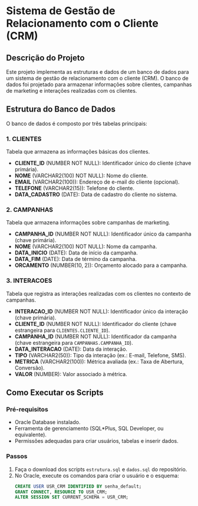 # Sistema de Gestão de Relacionamento com o Cliente (CRM)

## Descrição do Projeto
Este projeto implementa as estruturas e dados de um banco de dados para um sistema de gestão de relacionamento com o cliente (CRM). O banco de dados foi projetado para armazenar informações sobre clientes, campanhas de marketing e interações realizadas com os clientes.

## Estrutura do Banco de Dados
O banco de dados é composto por três tabelas principais:

### 1. CLIENTES
Tabela que armazena as informações básicas dos clientes.
- **CLIENTE_ID** (NUMBER NOT NULL): Identificador único do cliente (chave primária).
- **NOME** (VARCHAR2(100) NOT NULL): Nome do cliente.
- **EMAIL** (VARCHAR2(100)): Endereço de e-mail do cliente (opcional).
- **TELEFONE** (VARCHAR2(15)): Telefone do cliente.
- **DATA_CADASTRO** (DATE): Data de cadastro do cliente no sistema.

### 2. CAMPANHAS
Tabela que armazena informações sobre campanhas de marketing.
- **CAMPANHA_ID** (NUMBER NOT NULL): Identificador único da campanha (chave primária).
- **NOME** (VARCHAR2(100) NOT NULL): Nome da campanha.
- **DATA_INICIO** (DATE): Data de início da campanha.
- **DATA_FIM** (DATE): Data de término da campanha.
- **ORCAMENTO** (NUMBER(10, 2)): Orçamento alocado para a campanha.

### 3. INTERACOES
Tabela que registra as interações realizadas com os clientes no contexto de campanhas.
- **INTERACAO_ID** (NUMBER NOT NULL): Identificador único da interação (chave primária).
- **CLIENTE_ID** (NUMBER NOT NULL): Identificador do cliente (chave estrangeira para `CLIENTES.CLIENTE_ID`).
- **CAMPANHA_ID** (NUMBER NOT NULL): Identificador da campanha (chave estrangeira para `CAMPANHAS.CAMPANHA_ID`).
- **DATA_INTERACAO** (DATE): Data da interação.
- **TIPO** (VARCHAR2(50)): Tipo da interação (ex.: E-mail, Telefone, SMS).
- **METRICA** (VARCHAR2(100)): Métrica avaliada (ex.: Taxa de Abertura, Conversão).
- **VALOR** (NUMBER): Valor associado à métrica.

## Como Executar os Scripts
### Pré-requisitos
- Oracle Database instalado.
- Ferramenta de gerenciamento (SQL*Plus, SQL Developer, ou equivalente).
- Permissões adequadas para criar usuários, tabelas e inserir dados.

### Passos
1. Faça o download dos scripts `estrutura.sql` e `dados.sql` do repositório.
2. No Oracle, execute os comandos para criar o usuário e o esquema:
   ```sql
   CREATE USER USR_CRM IDENTIFIED BY senha_default;
   GRANT CONNECT, RESOURCE TO USR_CRM;
   ALTER SESSION SET CURRENT_SCHEMA = USR_CRM;

